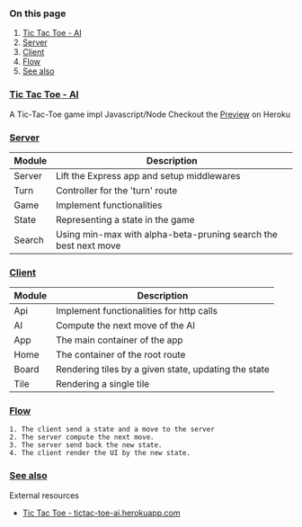 ### On this page

1. [Tic Tac Toe - AI](#tic-tac-toe-ai)
1. [Server](#server)
1. [Client](#client)
1. [Flow](#flow)
1. [See also](#see-also)

### <a id="tic-tac-toe-ai" href="#tic-tac-toe-ai">Tic Tac Toe - AI</a>

A Tic-Tac-Toe game impl Javascript/Node
Checkout the [Preview](https://tictac-toe-ai.herokuapp.com/) on Heroku
### <a id="server" href="#server">Server</a>

|Module|Description|
|-|-|
|Server|Lift the Express app and setup middlewares|
|Turn|Controller for the 'turn' route|
|Game|Implement functionalities|
|State|Representing a state in the game|
|Search|Using min-max with alpha-beta-pruning search the best next move|

### <a id="client" href="#client">Client</a>

|Module|Description|
|-|-|
|Api|Implement functionalities for http calls|
|AI|Compute the next move of the AI|
|App|The main container of the app |
|Home|The container of the root route |
|Board| Rendering tiles by a given state, updating the state |
|Tile| Rendering a single tile |

### <a id="flow" href="#flow">Flow</a>

    1. The client send a state and a move to the server
    2. The server compute the next move.
    3. The server send back the new state.
    4. The client render the UI by the new state.

### <a id="see-also" href="#see-also">See also</a>

External resources

* [Tic Tac Toe - tictac-toe-ai.herokuapp.com](https://tictac-toe-ai.herokuapp.com/)
